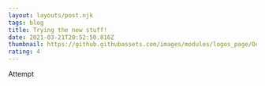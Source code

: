 ```yaml
---
layout: layouts/post.njk
tags: blog
title: Trying the new stuff!
date: 2021-03-21T20:52:50.816Z
thumbnail: https://github.githubassets.com/images/modules/logos_page/Octocat.png
rating: 4
---
```

Attempt